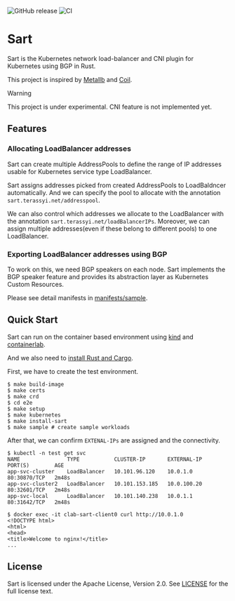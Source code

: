 ![GitHub release](https://img.shields.io/github/release/terassyi/sart.svg?maxAge=60)
![CI](https://github.com/terassyi/sart/workflows/ci/badge.svg)


# Sart

Sart is the Kubernetes network load-balancer and CNI plugin for Kubernetes using BGP in Rust.

This project is inspired by [Metallb](https://github.com/metallb/metallb) and [Coil](https://github.com/cybozu-go/coil).

> [!WARNING]
> This project is under experimental.
> CNI feature is not implemented yet.

## Features

### Allocating LoadBalancer addresses

Sart can create multiple AddressPools to define the range of IP addresses usable for Kubernetes service type LoadBalancer.

Sart assigns addresses picked from created AddressPools to LoadBaldncer automatically.
And we can specify the pool to allocate with the annotation `sart.terassyi.net/addresspool`.

We can also control which addresses we allocate to the LoadBalancer with the annotation `sart.terassyi.net/loadBalancerIPs`.
Moreover, we can assign multiple addresses(even if these belong to different pools) to one LoadBalancer.

### Exporting LoadBalancer addresses using BGP

To work on this, we need BGP speakers on each node.
Sart implements the BGP speaker feature and provides its abstraction layer as Kubernetes Custom Resources.

Please see detail manifests in [manifests/sample](manifests/sample/).

## Quick Start

Sart can run on the container based environment using [kind](https://kind.sigs.k8s.io/) and [containerlab](https://containerlab.dev/).

And we also need to [install Rust and Cargo](https://doc.rust-lang.org/cargo/getting-started/installation.html).

First, we have to create the test environment.
```console
$ make build-image
$ make certs
$ make crd
$ cd e2e
$ make setup
$ make kubernetes
$ make install-sart
$ make sample # create sample workloads
```

After that, we can confirm `EXTENAL-IPs` are assigned and the connectivity.

```console
$ kubectl -n test get svc
NAME               TYPE           CLUSTER-IP       EXTERNAL-IP   PORT(S)        AGE
app-svc-cluster    LoadBalancer   10.101.96.120    10.0.1.0      80:30870/TCP   2m48s
app-svc-cluster2   LoadBalancer   10.101.153.185   10.0.100.20   80:32601/TCP   2m48s
app-svc-local      LoadBalancer   10.101.140.238   10.0.1.1      80:31642/TCP   2m48s
```

```console
$ docker exec -it clab-sart-client0 curl http://10.0.1.0
<!DOCTYPE html>
<html>
<head>
<title>Welcome to nginx!</title>
...
```

## License

Sart is licensed under the Apache License, Version 2.0. See [LICENSE](https://github.com/terassyi/sart/blob/main/LICENSE) for the full license text.
